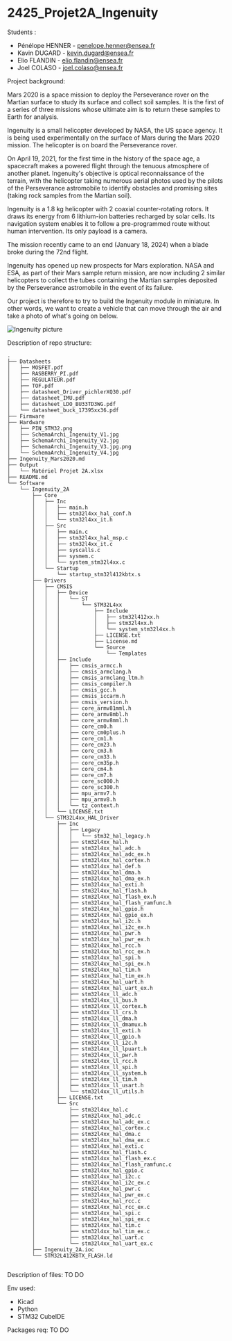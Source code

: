 # 2425_Projet2A_Ingenuity

Students : 

- Pénélope HENNER - penelope.henner@ensea.fr
- Kavin DUGARD - kevin.dugard@ensea.fr 
- Elio FLANDIN - elio.flandin@ensea.fr
- Joel COLASO - joel.colaso@ensea.fr


Project background:

Mars 2020 is a space mission to deploy the Perseverance rover on the Martian surface to study its surface and collect soil samples. It is the first of a series of three missions whose ultimate aim is to return these samples to Earth for analysis.

Ingenuity is a small helicopter developed by NASA, the US space agency. It is being used experimentally on the surface of Mars during the Mars 2020 mission. The helicopter is on board the Perseverance rover.

On April 19, 2021, for the first time in the history of the space age, a spacecraft makes a powered flight through the tenuous atmosphere of another planet. Ingenuity's objective is optical reconnaissance of the terrain, with the helicopter taking numerous aerial photos used by the pilots of the Perseverance astromobile to identify obstacles and promising sites (taking rock samples from the Martian soil).

Ingenuity is a 1.8 kg helicopter with 2 coaxial counter-rotating rotors. It draws its energy from 6 lithium-ion batteries recharged by solar cells. Its navigation system enables it to follow a pre-programmed route without human intervention. Its only payload is a camera.

The mission recently came to an end (January 18, 2024) when a blade broke during the 72nd flight.

Ingenuity has opened up new prospects for Mars exploration. NASA and ESA, as part of their Mars sample return mission, are now including 2 similar helicopters to collect the tubes containing the Martian samples deposited by the Perseverance astromobile in the event of its failure.

 Our project is therefore to try to build the Ingenuity module in miniature. In other words, we want to create a vehicle that can move through the air and take a photo of what's going on below.

![Ingenuity picture](https://github.com/joel-colaso/2324_Projet1AB_-ingenuity-/assets/161329228/e31ebabd-f48c-485a-bf0c-799dc236c984)

Description of repo structure:

```
.
├── Datasheets
│   ├── MOSFET.pdf
│   ├── RASBERRY_PI.pdf
│   ├── REGULATEUR.pdf
│   ├── TOF.pdf
│   ├── datasheet_Driver_pichlerXQ30.pdf
│   ├── datasheet_IMU.pdf
│   ├── datasheet_LDO_BU33TD3WG.pdf
│   └── datasheet_buck_17395xx36.pdf
├── Firmware
├── Hardware
│   ├── PIN_STM32.png
│   ├── SchemaArchi_Ingenuity_V1.jpg
│   ├── SchemaArchi_Ingenuity_V2.jpg
│   ├── SchemaArchi_Ingenuity_V3.jpg.png
│   └── SchemaArchi_Ingenuity_V4.jpg
├── Ingenuity_Mars2020.md
├── Output
│   └── Matériel Projet 2A.xlsx
├── README.md
└── Software
    └── Ingenuity_2A
        ├── Core
        │   ├── Inc
        │   │   ├── main.h
        │   │   ├── stm32l4xx_hal_conf.h
        │   │   └── stm32l4xx_it.h
        │   ├── Src
        │   │   ├── main.c
        │   │   ├── stm32l4xx_hal_msp.c
        │   │   ├── stm32l4xx_it.c
        │   │   ├── syscalls.c
        │   │   ├── sysmem.c
        │   │   └── system_stm32l4xx.c
        │   └── Startup
        │       └── startup_stm32l412kbtx.s
        ├── Drivers
        │   ├── CMSIS
        │   │   ├── Device
        │   │   │   └── ST
        │   │   │       └── STM32L4xx
        │   │   │           ├── Include
        │   │   │           │   ├── stm32l412xx.h
        │   │   │           │   ├── stm32l4xx.h
        │   │   │           │   └── system_stm32l4xx.h
        │   │   │           ├── LICENSE.txt
        │   │   │           ├── License.md
        │   │   │           └── Source
        │   │   │               └── Templates
        │   │   ├── Include
        │   │   │   ├── cmsis_armcc.h
        │   │   │   ├── cmsis_armclang.h
        │   │   │   ├── cmsis_armclang_ltm.h
        │   │   │   ├── cmsis_compiler.h
        │   │   │   ├── cmsis_gcc.h
        │   │   │   ├── cmsis_iccarm.h
        │   │   │   ├── cmsis_version.h
        │   │   │   ├── core_armv81mml.h
        │   │   │   ├── core_armv8mbl.h
        │   │   │   ├── core_armv8mml.h
        │   │   │   ├── core_cm0.h
        │   │   │   ├── core_cm0plus.h
        │   │   │   ├── core_cm1.h
        │   │   │   ├── core_cm23.h
        │   │   │   ├── core_cm3.h
        │   │   │   ├── core_cm33.h
        │   │   │   ├── core_cm35p.h
        │   │   │   ├── core_cm4.h
        │   │   │   ├── core_cm7.h
        │   │   │   ├── core_sc000.h
        │   │   │   ├── core_sc300.h
        │   │   │   ├── mpu_armv7.h
        │   │   │   ├── mpu_armv8.h
        │   │   │   └── tz_context.h
        │   │   └── LICENSE.txt
        │   └── STM32L4xx_HAL_Driver
        │       ├── Inc
        │       │   ├── Legacy
        │       │   │   └── stm32_hal_legacy.h
        │       │   ├── stm32l4xx_hal.h
        │       │   ├── stm32l4xx_hal_adc.h
        │       │   ├── stm32l4xx_hal_adc_ex.h
        │       │   ├── stm32l4xx_hal_cortex.h
        │       │   ├── stm32l4xx_hal_def.h
        │       │   ├── stm32l4xx_hal_dma.h
        │       │   ├── stm32l4xx_hal_dma_ex.h
        │       │   ├── stm32l4xx_hal_exti.h
        │       │   ├── stm32l4xx_hal_flash.h
        │       │   ├── stm32l4xx_hal_flash_ex.h
        │       │   ├── stm32l4xx_hal_flash_ramfunc.h
        │       │   ├── stm32l4xx_hal_gpio.h
        │       │   ├── stm32l4xx_hal_gpio_ex.h
        │       │   ├── stm32l4xx_hal_i2c.h
        │       │   ├── stm32l4xx_hal_i2c_ex.h
        │       │   ├── stm32l4xx_hal_pwr.h
        │       │   ├── stm32l4xx_hal_pwr_ex.h
        │       │   ├── stm32l4xx_hal_rcc.h
        │       │   ├── stm32l4xx_hal_rcc_ex.h
        │       │   ├── stm32l4xx_hal_spi.h
        │       │   ├── stm32l4xx_hal_spi_ex.h
        │       │   ├── stm32l4xx_hal_tim.h
        │       │   ├── stm32l4xx_hal_tim_ex.h
        │       │   ├── stm32l4xx_hal_uart.h
        │       │   ├── stm32l4xx_hal_uart_ex.h
        │       │   ├── stm32l4xx_ll_adc.h
        │       │   ├── stm32l4xx_ll_bus.h
        │       │   ├── stm32l4xx_ll_cortex.h
        │       │   ├── stm32l4xx_ll_crs.h
        │       │   ├── stm32l4xx_ll_dma.h
        │       │   ├── stm32l4xx_ll_dmamux.h
        │       │   ├── stm32l4xx_ll_exti.h
        │       │   ├── stm32l4xx_ll_gpio.h
        │       │   ├── stm32l4xx_ll_i2c.h
        │       │   ├── stm32l4xx_ll_lpuart.h
        │       │   ├── stm32l4xx_ll_pwr.h
        │       │   ├── stm32l4xx_ll_rcc.h
        │       │   ├── stm32l4xx_ll_spi.h
        │       │   ├── stm32l4xx_ll_system.h
        │       │   ├── stm32l4xx_ll_tim.h
        │       │   ├── stm32l4xx_ll_usart.h
        │       │   └── stm32l4xx_ll_utils.h
        │       ├── LICENSE.txt
        │       └── Src
        │           ├── stm32l4xx_hal.c
        │           ├── stm32l4xx_hal_adc.c
        │           ├── stm32l4xx_hal_adc_ex.c
        │           ├── stm32l4xx_hal_cortex.c
        │           ├── stm32l4xx_hal_dma.c
        │           ├── stm32l4xx_hal_dma_ex.c
        │           ├── stm32l4xx_hal_exti.c
        │           ├── stm32l4xx_hal_flash.c
        │           ├── stm32l4xx_hal_flash_ex.c
        │           ├── stm32l4xx_hal_flash_ramfunc.c
        │           ├── stm32l4xx_hal_gpio.c
        │           ├── stm32l4xx_hal_i2c.c
        │           ├── stm32l4xx_hal_i2c_ex.c
        │           ├── stm32l4xx_hal_pwr.c
        │           ├── stm32l4xx_hal_pwr_ex.c
        │           ├── stm32l4xx_hal_rcc.c
        │           ├── stm32l4xx_hal_rcc_ex.c
        │           ├── stm32l4xx_hal_spi.c
        │           ├── stm32l4xx_hal_spi_ex.c
        │           ├── stm32l4xx_hal_tim.c
        │           ├── stm32l4xx_hal_tim_ex.c
        │           ├── stm32l4xx_hal_uart.c
        │           └── stm32l4xx_hal_uart_ex.c
        ├── Ingenuity_2A.ioc
        └── STM32L412KBTX_FLASH.ld


``````


Description of files: TO DO

Env used: 

- Kicad 
- Python 
- STM32 CubeIDE

Packages req: TO DO
